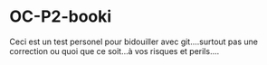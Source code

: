 ﻿# OC-P2-booki
Ceci est un test personel pour bidouiller avec git....surtout pas une correction ou quoi que ce soit...à vos risques et perils....
